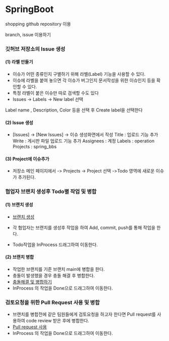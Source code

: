 # SpringBoot



shopping github repository 이용

branch, issue 이용하기



### 깃허브 저장소의 Issue 생성

#### (1) 라벨 만들기

- 이슈가 어떤 종류인지 구별하기 위해 라벨(Label) 기능을 사용할 수 있다. 
- 이슈에 라벨을 붙여 놓으면 각 이슈가 버그인지 문서작성을 위한 이슈인지 등을 확인할 수 있다.
- 특정 라벨이 붙은 이슈만 따로 검색할 수도 있다
- Issues -> Labels -> New label 선택

 Label name , Description, Color 등을 선택 후 Create label을 선택한다




#### (2) Issue 생성

- [Issues] -> [New Issues] -> 이슈 생성화면에서 작성
   Title : 업로드 기능 추가
   Write : 게시판 파일 업로드 기능 추가
   Assignees : 계정
   Labels : operation
   Projects : spring_bbs

#### (3) Project에 이슈추가

- 저장소 메인 페이지에서 -> Projects -> Project 선택 ->Todo 영역에 새로운 이슈가 추가된다.



### 협업자 브랜치 생성후 Todo별 작업 및 병합 

#### (1) 브랜치 생성

- [브랜치 생성](http://lectureblue.pe.kr/reqtiles/read.jsp?bbsno=1159&nowPage=1&col=&word=&code=60)

- 각 협업자는 브랜치를 생성후 작업을 하여 Add, commit, push를 통해 작업을 한다. 

- Todo작업을 InProcess 드래그하여 이동한다.

#### (2) 브랜치 병합

- 작업한 브랜치를 기준 브랜치 main에 병합을 한다.
- 충돌이 발생했을 경우 충돌 해결 후 병합한다.
- [충돌해결 및 병합하기](http://lectureblue.pe.kr/reqtiles/read.jsp?bbsno=1159&nowPage=1&col=&word=&code=60)
- InProcess 의 작업을 Done으로 드래그하여 이동한다. 

  

### 검토요청을 위한 Pull Request 사용 및 병합

- 브랜치를 병합전에 같은 팀원들에게 검토요청을 하고자 한다면 Pull request를 사용하여 code review 받은 후에 병합한다.
- [Pull request 사용](http://lectureblue.pe.kr/reqtiles/read.jsp?bbsno=1159&nowPage=1&col=&word=&code=60)
- InProcess 의 작업을 Done으로 드래그하여 이동한다. 





























































































